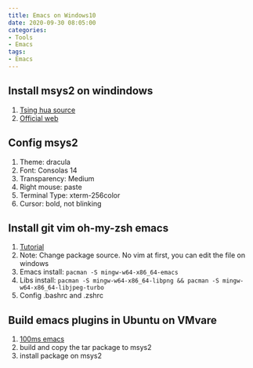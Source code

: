 ```yaml
---
title: Emacs on Windows10
date: 2020-09-30 08:05:00
categories:
- Tools
- Emacs
tags:
- Emacs
---
```


## Install msys2 on windindows
1. [Tsing hua source](https://mirrors.tuna.tsinghua.edu.cn/msys2/distrib/x86_64/)
1. [Official web](https://www.msys2.org/)

## Config msys2
1. Theme: dracula
1. Font: Consolas 14
1. Transparency: Medium
1. Right mouse: paste
1. Terminal Type: xterm-256color
1. Cursor: bold, not blinking

## Install git vim oh-my-zsh emacs
1. [Tutorial](https://blog.csdn.net/u013938484/article/details/83539008)
1. Note: Change package source. No vim at first, you can edit the file on windows
1. Emacs install: `pacman -S mingw-w64-x86_64-emacs`
1. Libs install: `pacman -S mingw-w64-x86_64-libpng && pacman -S mingw-w64-x86_64-libjpeg-turbo`
1. Config .bashrc and .zshrc

## Build emacs plugins in Ubuntu on VMvare
1. [100ms emacs](https://github.com/jiaxiyang/100ms_dot_emacs)
1. build and copy the tar package to msys2
1. install package on msys2
